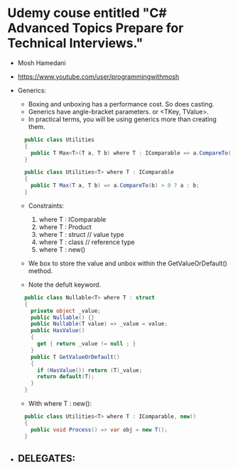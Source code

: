 # Udemy couse entitled "C# Advanced Topics Prepare for Technical Interviews."
- Mosh Hamedani
- <https://www.youtube.com/user/programmingwithmosh>

- Generics:
  - Boxing and unboxing has a performance cost. So does casting. 
  - Generics have angle-bracket parameters. <T> or <TKey, TValue>.
  - In practical terms, you will be using generics more than creating them.
  ```csharp
    public class Utilities
    {
      public T Max<T>(T a, T b) where T : IComparable => a.CompareTo(b) > 0 ? a : b;
    }
  ```
  ```csharp
    public class Utilities<T> where T : IComparable
    {
      public T Max(T a, T b) => a.CompareTo(b) > 0 ? a : b;
    }
  ```
  - Constraints:
    1. where T : IComparable
    2. where T : Product
    3. where T : struct // value type
    4. where T : class  // reference type
    5. where T : new()

  - We box to store the value and unbox within the GetValueOrDefault() method.
  - Note the defult keyword.
  ```csharp
    public class Nullable<T> where T : struct
    {
      private object _value;
      public Nullable() {}
      public Nullable(T value) => _value = value;
      public HasValue()
      {
        get { return _value != null ; }
      }
      public T GetValueOrDefault()
      {
        if (HasValue()) return (T)_value;
        return default(T);
      }
    }
  ```
  - With where T : new():
  ```csharp
    public class Utilities<T> where T : IComparable, new()
    {
      public void Process() => var obj = new T();
    }
  ```

- DELEGATES:
  - 
